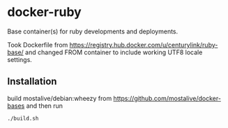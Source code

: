 docker-ruby
===========

Base container(s) for ruby developments and deployments.

Took Dockerfile from
https://registry.hub.docker.com/u/centurylink/ruby-base/ and changed
FROM container to include working UTF8 locale settings.  

## Installation

build mostalive/debian:wheezy from
https://github.com/mostalive/docker-bases and then run

```
./build.sh
```

